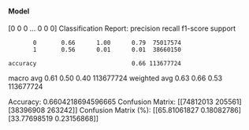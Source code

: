 #### Model
[0 0 0 ... 0 0 0]
Classification Report:
              precision    recall  f1-score   support

           0       0.66      1.00      0.79  75017574
           1       0.56      0.01      0.01  38660150

    accuracy                           0.66 113677724
   macro avg       0.61      0.50      0.40 113677724
weighted avg       0.63      0.66      0.53 113677724

Accuracy: 0.6604218694596665
Confusion Matrix:
[[74812013   205561]
 [38396908   263242]]
Confusion Matrix (%):
[[65.81061827  0.18082786]
 [33.77698519  0.23156868]]
